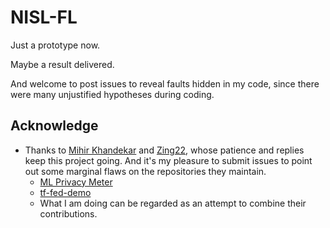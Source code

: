 # NISL-FL

Just a prototype now.

Maybe a result delivered.

And welcome to post issues to reveal faults hidden in my code, 
since there were many unjustified hypotheses during coding.

## Acknowledge
- Thanks to [Mihir Khandekar](https://github.com/mihirkhandekar) and [Zing22](https://github.com/Zing22), 
whose patience and replies keep this project going. 
And it's my pleasure to submit issues to point out some marginal flaws on the repositories they maintain.
    - [ML Privacy Meter](https://github.com/privacytrustlab/ml_privacy_meter)
    - [tf-fed-demo](https://github.com/Zing22/tf-fed-demo)
    - What I am doing can be regarded as an attempt to combine their contributions.
